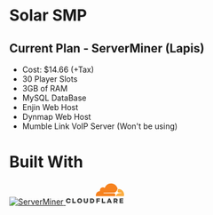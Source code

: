 # Solar SMP

## Current Plan - ServerMiner (Lapis)
- Cost: $14.66 (+Tax)
- 30 Player Slots
- 3GB of RAM
- MySQL DataBase
- Enjin Web Host
- Dynmap Web Host
- Mumble Link VoIP Server (Won't be using)

# Built With
<a href="https://serverminer.com">
    <img src="https://serverminer.com/assets/images/logo/logo.png" alt="ServerMiner">
</a>
<a href="https://cloudflare.com/">
    <svg viewBox="0 0 704 240" width="105px" height="41px" aria-labelledby="cloudflare-logo-title cloudflare-logo-desc"><title id="cloudflare-logo-title"><span>Cloudflare logo</span></title><desc id="cloudflare-logo-desc"><span>navigate back to dash</span></desc><path fill="#404242" d="M77.1 182.1h15.6v42.5h27.1v13.6H77.1zM135.9 210.3v-.2c0-16.1 13-29.2 30.3-29.2s30.1 12.9 30.1 29v.2c0 16.1-13 29.2-30.3 29.2s-30.1-12.9-30.1-29m44.6 0v-.2c0-8.1-5.8-15.1-14.4-15.1-8.5 0-14.2 6.9-14.2 15v.2c0 8.1 5.8 15.1 14.3 15.1 8.6 0 14.3-6.9 14.3-15M215.4 213.6v-31.5h15.8v31.2c0 8.1 4.1 11.9 10.3 11.9 6.2 0 10.3-3.7 10.3-11.5v-31.6h15.8v31.1c0 18.1-10.3 26-26.3 26-15.9 0-25.9-8-25.9-25.6M291.4 182.1H313c20 0 31.7 11.5 31.7 27.7v.2c0 16.2-11.8 28.2-32 28.2h-21.3v-56.1zm21.9 42.3c9.3 0 15.5-5.1 15.5-14.2v-.2c0-9-6.2-14.2-15.5-14.2H307v28.5h6.3v.1zM367.3 182.1h44.9v13.6h-29.4v9.6h26.6v12.9h-26.6v20h-15.5zM433.8 182.1h15.5v42.5h27.2v13.6h-42.7zM517.1 181.7h15l23.9 56.5h-16.7l-4.1-10h-21.6l-4 10h-16.3l23.8-56.5zm13.7 34.4l-6.2-15.9-6.3 15.9h12.5zM576 182.1h26.5c8.6 0 14.5 2.2 18.3 6.1 3.3 3.2 5 7.5 5 13.1v.2c0 8.6-4.6 14.3-11.5 17.2l13.4 19.6h-18l-11.3-17h-6.8v17H576v-56.2zm25.8 26.9c5.3 0 8.3-2.6 8.3-6.6v-.2c0-4.4-3.2-6.6-8.4-6.6h-10.2V209h10.3zM648.2 182.1h45.1v13.2h-29.7v8.5h26.9v12.3h-26.9v8.9h30.1v13.2h-45.5zM43.1 216.9c-2.2 4.9-6.8 8.4-12.8 8.4-8.5 0-14.3-7.1-14.3-15.1v-.2c0-8.1 5.7-15 14.2-15 6.4 0 11.3 3.9 13.3 9.3h16.4C57.3 190.9 45.5 181 30.3 181 13 181 0 194.1 0 210.2v.2c0 16.1 12.8 29 30.1 29 14.8 0 26.4-9.6 29.4-22.4l-16.4-.1z"></path><path fill="#fff" d="M674.9 92.6L632 68l-7.4-3.2L449.1 66v89.1h225.8z"></path><path d="M596.8 146.9c2.1-7.2 1.3-13.8-2.2-18.7-3.2-4.5-8.6-7.1-15.1-7.4l-123.1-1.6c-.8 0-1.5-.4-1.9-1-.4-.6-.5-1.4-.3-2.2.4-1.2 1.6-2.1 2.9-2.2l124.2-1.6c14.7-.7 30.7-12.6 36.3-27.2l7.1-18.5c.3-.8.4-1.6.2-2.4C616.9 27.9 584.6.9 546 .9c-35.6 0-65.8 23-76.6 54.9-7-5.2-15.9-8-25.5-7.1-17.1 1.7-30.8 15.4-32.5 32.5-.4 4.4-.1 8.7.9 12.7-27.9.8-50.2 23.6-50.2 51.7 0 2.5.2 5 .5 7.5.2 1.2 1.2 2.1 2.4 2.1h227.2c1.3 0 2.5-.9 2.9-2.2l1.7-6.1z" fill="#F6821F"></path><path d="M636 67.8c-1.1 0-2.3 0-3.4.1-.8 0-1.5.6-1.8 1.4L626 86c-2.1 7.2-1.3 13.8 2.2 18.7 3.2 4.5 8.6 7.1 15.1 7.4l26.2 1.6c.8 0 1.5.4 1.9 1 .4.6.5 1.5.3 2.2-.4 1.2-1.6 2.1-2.9 2.2l-27.3 1.6c-14.8.7-30.7 12.6-36.3 27.2l-2 5.1c-.4 1 .3 2 1.4 2h93.8c1.1 0 2.1-.7 2.4-1.8 1.6-5.8 2.5-11.9 2.5-18.2 0-37-30.2-67.2-67.3-67.2" fill="#FBAD41"></path></svg>
</a>
